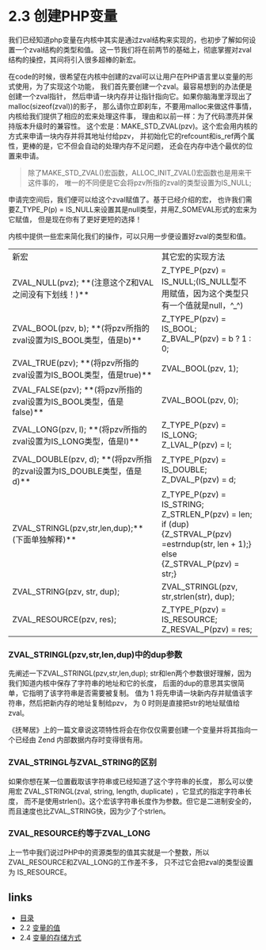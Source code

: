 # 2.3 创建PHP变量 

我们已经知道php变量在内核中其实是通过zval结构来实现的，也初步了解如何设置一个zval结构的类型和值。
这一节我们将在前两节的基础上，彻底掌握对zval结构的操控，其间将引入很多超棒的新宏。

在code的时候，很希望在内核中创建的zval可以让用户在PHP语言里以变量的形式使用，为了实现这个功能，
我们首先要创建一个zval。最容易想到的办法便是创建一个zval指针，
然后申请一块内存并让指针指向它。如果你脑海里浮现出了malloc(sizeof(zval))的影子，
那么请你立即刹车，不要用malloc来做这件事情，内核给我们提供了相应的宏来处理这件事，
理由和以前一样：为了代码漂亮并保持版本升级时的兼容性。
这个宏是：MAKE_STD_ZVAL(pzv)。这个宏会用内核的方式来申请一块内存并将其地址付给pzv，
并初始化它的refcount和is_ref两个属性，更棒的是，它不但会自动的处理内存不足问题，
还会在内存中选个最优的位置来申请。

> 除了MAKE_STD_ZVAL()宏函数，ALLOC_INIT_ZVAL()宏函数也是用来干这件事的，
> 唯一的不同便是它会将pzv所指的zval的类型设置为IS_NULL;

申请完空间后，我们便可以给这个zval赋值了。基于已经介绍的宏，
也许我们需要Z_TYPE_P(p) = IS_NULL来设置其是null类型，并用Z_SOMEVAL形式的宏来为它赋值，
但是现在你有了更好更短的选择！

内核中提供一些宏来简化我们的操作，可以只用一步便设置好zval的类型和值。
<table>
	<tr>
		<td>新宏</td>
		<td>其它宏的实现方法</td>
	</tr>
	<tr>
		<td>ZVAL_NULL(pvz); **(注意这个Z和VAL之间没有下划线！)**</td>
		<td>Z_TYPE_P(pzv) = IS_NULL;(IS_NULL型不用赋值，因为这个类型只有一个值就是null，^_^)</td>
	</tr>
	<tr>
		<td>ZVAL_BOOL(pzv, b); **(将pzv所指的zval设置为IS_BOOL类型，值是b)**</td>
		<td>Z_TYPE_P(pzv) = IS_BOOL;<br/>Z_BVAL_P(pzv) = b ? 1 : 0;</td>
	</tr>
	<tr>
		<td>ZVAL_TRUE(pzv); **(将pzv所指的zval设置为IS_BOOL类型，值是true)**</td>
		<td>ZVAL_BOOL(pzv, 1);</td>
	</tr>
	<tr>
		<td>ZVAL_FALSE(pzv); **(将pzv所指的zval设置为IS_BOOL类型，值是false)**</td>
		<td>ZVAL_BOOL(pzv, 0);</td>
	</tr>
	<tr>
		<td>ZVAL_LONG(pzv, l);  **(将pzv所指的zval设置为IS_LONG类型，值是l)**</td>
		<td>Z_TYPE_P(pzv) = IS_LONG;<br />Z_LVAL_P(pzv) = l;</td>
	</tr>
	<tr>
		<td>ZVAL_DOUBLE(pzv, d); **(将pzv所指的zval设置为IS_DOUBLE类型，值是d)**</td>
		<td>Z_TYPE_P(pzv) = IS_DOUBLE;<br />Z_DVAL_P(pzv) = d;</td>
	</tr>
	<tr>
		<td>ZVAL_STRINGL(pzv,str,len,dup);**(下面单独解释)**</td>
		<td>Z_TYPE_P(pzv) = IS_STRING;<br />Z_STRLEN_P(pzv) = len;<br />if (dup) <br />{Z_STRVAL_P(pzv) =estrndup(str, len + 1);} <br />else<br /> {Z_STRVAL_P(pzv) = str;}</td>
	</tr>
	<tr>
		<td>ZVAL_STRING(pzv, str, dup);</td>
		<td>ZVAL_STRINGL(pzv, str,strlen(str), dup);</td>
	</tr>
	<tr>
		<td>ZVAL_RESOURCE(pzv, res);</td>
		<td>Z_TYPE_P(pzv) = IS_RESOURCE;<br />Z_RESVAL_P(pzv) = res;</td>
	</tr>			
</table>


### ZVAL_STRINGL(pzv,str,len,dup)中的dup参数

先阐述一下ZVAL_STRINGL(pzv,str,len,dup); 
str和len两个参数很好理解，因为我们知道内核中保存了字符串的地址和它的长度，
后面的dup的意思其实很简单，它指明了该字符串是否需要被复制。
值为 1 将先申请一块新内存并赋值该字符串，然后把新内存的地址复制给pzv，
为 0 时则是直接把str的地址赋值给zval。

《抚琴居》上的一篇文章说这项特性将会在你仅仅需要创建一个变量并将其指向一个已经由 Zend 内部数据内存时变得很有用。

### ZVAL_STRINGL与ZVAL_STRING的区别

如果你想在某一位置截取该字符串或已经知道了这个字符串的长度，
那么可以使用宏 ZVAL_STRINGL(zval, string, length, duplicate) ，它显式的指定字符串长度，
而不是使用strlen()。这个宏该字符串长度作为参数。但它是二进制安全的，而且速度也比ZVAL_STRING快，因为少了个strlen。

### ZVAL_RESOURCE约等于ZVAL_LONG
上一节中我们说过PHP中的资源类型的值其实就是一个整数，所以ZVAL_RESOURCE和ZVAL_LONG的工作差不多，
只不过它会把zval的类型设置为 IS_RESOURCE。


## links
   * [目录](<preface.md>)
   * 2.2 [变量的值](<2.2.md>)
   * 2.4 [变量的存储方式](<2.4.md>)

